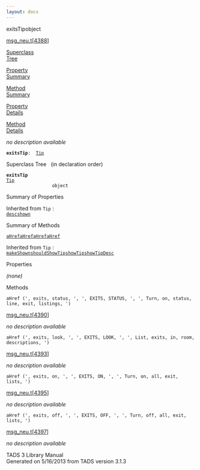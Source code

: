 ```yaml
---
layout: docs
---
```

<span class="title">exitsTip</span><span class="type">object</span>

[msg_neu.t](../file/msg_neu.t.html)\[[4388](../source/msg_neu.t.html#4388)\]

[Superclass  
Tree](#_SuperClassTree_)

[Property  
Summary](#_PropSummary_)

[Method  
Summary](#_MethodSummary_)

[Property  
Details](#_Properties_)

[Method  
Details](#_Methods_)



*no description available*

**`exitsTip`**` :   `[`Tip`](../object/Tip.html)



<span id="_SuperClassTree_"></span>



<span class="hdln">Superclass Tree</span>   (in declaration order)



**`exitsTip`**  
[`Tip`](../object/Tip.html)  
`                 object`  
<span id="_PropSummary_"></span>



<span class="hdln">Summary of Properties</span>  





Inherited from `Tip` :  
[`desc`](../object/Tip.html#desc)[`shown`](../object/Tip.html#shown)

<span id="_MethodSummary_"></span>



<span class="hdln">Summary of Methods</span>  



[`aHref`](#aHref)[`aHref`](#aHref)[`aHref`](#aHref)[`aHref`](#aHref)

Inherited from `Tip` :  
[`makeShown`](../object/Tip.html#makeShown)[`shouldShowTip`](../object/Tip.html#shouldShowTip)[`showTip`](../object/Tip.html#showTip)[`showTipDesc`](../object/Tip.html#showTipDesc)

<span id="_Properties_"></span>



<span class="hdln">Properties</span>  



*(none)* <span id="_Methods_"></span>



<span class="hdln">Methods</span>  



<span id="aHref"></span>

`aHref (', exits, status, ', ', EXITS, STATUS, ', ', Turn, on, status, line, exit, listings, ')`

[msg_neu.t](../file/msg_neu.t.html)\[[4390](../source/msg_neu.t.html#4390)\]



*no description available*



<span id="aHref"></span>

`aHref (', exits, look, ', ', EXITS, LOOK, ', ', List, exits, in, room, descriptions, ')`

[msg_neu.t](../file/msg_neu.t.html)\[[4393](../source/msg_neu.t.html#4393)\]



*no description available*



<span id="aHref"></span>

`aHref (', exits, on, ', ', EXITS, ON, ', ', Turn, on, all, exit, lists, ')`

[msg_neu.t](../file/msg_neu.t.html)\[[4395](../source/msg_neu.t.html#4395)\]



*no description available*



<span id="aHref"></span>

`aHref (', exits, off, ', ', EXITS, OFF, ', ', Turn, off, all, exit, lists, ')`

[msg_neu.t](../file/msg_neu.t.html)\[[4397](../source/msg_neu.t.html#4397)\]



*no description available*





TADS 3 Library Manual  
Generated on 5/16/2013 from TADS version 3.1.3



